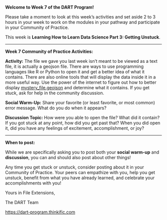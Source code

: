 **Welcome to Week 7 of the DART Program!**

Please take a moment to look at this week’s activities and set aside 2 to 3 hours in your week to work on the modules in your pathway and participate in your Community of Practice. 

This week is **Learning How to Learn Data Science Part 3: Getting Unstuck**.

---

**Week 7 Community of Practice Activities:**

**Activity:** 
The file we gave you last week isn’t meant to be viewed as a text file, it is actually a geojson file. There are ways to use programming languages like R or Python to open it and get a better idea of what it contains. There are also online tools that will display the data inside it in a more useful way. Use the power of the internet to figure out how to better display [mystery_file.geojson](https://raw.githubusercontent.com/arcus/DART_Community_of_Practice/main/Prompts/Week07/mystery_file.geojson) and determine what it contains. If you get stuck, ask for help in the community discussion. 

**Social Warm-Up:** 
Share your favorite (or least favorite, or most common) error message. What do you do when it appears?

**Discussion Topic:** 
How were you able to open the file? What did it contain? If you got stuck at any point, how did you get past that? When you did open it, did you have any feelings of excitement, accomplishment, or joy?


---

**When to post:**

While we are specifically asking you to post both your **social warm-up** and **discussion**, you can and should also post about other things!

Any time you get stuck or unstuck, consider posting about it in your Community of Practice. Your peers can empathize with you, help you get unstuck, benefit from what you have already learned, and celebrate your accomplishments with you!

 Yours in File Extensions, 

The DART Team

https://dart-program.thinkific.com
